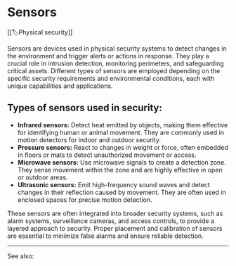 
# Sensors

[[🏷️Physical security]]

Sensors are devices used in physical security systems to detect changes in the environment and trigger alerts or actions in response. They play a crucial role in intrusion detection, monitoring perimeters, and safeguarding critical assets. Different types of sensors are employed depending on the specific security requirements and environmental conditions, each with unique capabilities and applications.

## Types of sensors used in security:

- **Infrared sensors:** Detect heat emitted by objects, making them effective for identifying human or animal movement. They are commonly used in motion detectors for indoor and outdoor security.
- **Pressure sensors:** React to changes in weight or force, often embedded in floors or mats to detect unauthorized movement or access.
- **Microwave sensors:** Use microwave signals to create a detection zone. They sense movement within the zone and are highly effective in open or outdoor areas.
- **Ultrasonic sensors:** Emit high-frequency sound waves and detect changes in their reflection caused by movement. They are often used in enclosed spaces for precise motion detection.

These sensors are often integrated into broader security systems, such as alarm systems, surveillance cameras, and access controls, to provide a layered approach to security. Proper placement and calibration of sensors are essential to minimize false alarms and ensure reliable detection.

---

See also:

